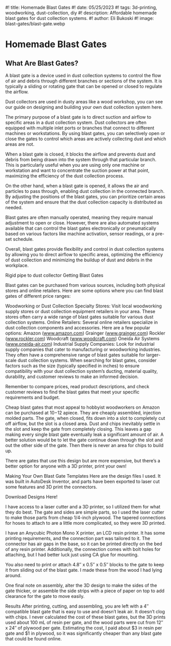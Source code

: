 #! title: Homemade Blast Gates
#! date: 05/25/2023
#! tags: 3d-printing, woodworking, dust-collection, diy
#! description: Affordable homemade blast gates for dust collection systems.
#! author: Eli Bukoski
#! image: blast-gates/blast-gate.webp

# Homemade Blast Gates

## What Are Blast Gates?

A blast gate is a device used in dust collection systems to control the flow of air and debris through different branches or sections of the system. It is typically a sliding or rotating gate that can be opened or closed to regulate the airflow.

Dust collectors are used in dusty areas like a wood workshop, you can see our guide on designing and building your own dust collection system here.

The primary purpose of a blast gate is to direct suction and airflow to specific areas in a dust collection system. Dust collectors are often equipped with multiple inlet ports or branches that connect to different machines or workstations. By using blast gates, you can selectively open or close the gates to control which areas are actively collecting dust and which areas are not.

When a blast gate is closed, it blocks the airflow and prevents dust and debris from being drawn into the system through that particular branch. This is particularly useful when you are using only one machine or workstation and want to concentrate the suction power at that point, maximizing the efficiency of the dust collection process.

On the other hand, when a blast gate is opened, it allows the air and particles to pass through, enabling dust collection in the connected branch. By adjusting the positions of the blast gates, you can prioritize certain areas of the system and ensure that the dust collection capacity is distributed as needed.

Blast gates are often manually operated, meaning they require manual adjustment to open or close. However, there are also automated systems available that can control the blast gates electronically or pneumatically based on various factors like machine activation, sensor readings, or a pre-set schedule.

Overall, blast gates provide flexibility and control in dust collection systems by allowing you to direct airflow to specific areas, optimizing the efficiency of dust collection and minimizing the buildup of dust and debris in the workplace.

Rigid pipe to dust collector
Getting Blast Gates

Blast gates can be purchased from various sources, including both physical stores and online retailers. Here are some options where you can find blast gates of different price ranges:

Woodworking or Dust Collection Specialty Stores: Visit local woodworking supply stores or dust collection equipment retailers in your area. These stores often carry a wide range of blast gates suitable for various dust collection systems.
Online Retailers: Several online retailers specialize in dust collection components and accessories. Here are a few popular options:
Amazon (www.amazon.com)
Grainger (www.grainger.com)
Rockler (www.rockler.com)
Woodcraft (www.woodcraft.com)
Oneida Air Systems (www.oneida-air.com)
Industrial Supply Companies: Look for industrial supply companies that cater to manufacturing or woodworking industries. They often have a comprehensive range of blast gates suitable for larger-scale dust collection systems.
When searching for blast gates, consider factors such as the size (typically specified in inches) to ensure compatibility with your dust collection system’s ducting, material quality, durability, and customer reviews to make an informed decision.

Remember to compare prices, read product descriptions, and check customer reviews to find the blast gates that meet your specific requirements and budget.

Cheap blast gates that most appeal to hobbyist woodworkers on Amazon can be purchased at $10-$12 apiece. They are cheaply assembled, injection molded parts. The gate, when closed, fits down into a slot to completely cut off airflow, but the slot is a closed area. Dust and chips inevitably settle in the slot and keep the gate from completely closing. This leaves a gap making every single blast gate eventually leak a significant amount of air. A better solution would be to let the gate continue down through the slot and out the other side of the gate. Then there is never an area for chips to build up.

There are gates that use this design but are more expensive, but there’s a better option for anyone with a 3D printer, print your own!

Making Your Own Blast Gate
Templates
Here are the design files I used. It was built in AutoDesk Inventor, and parts have been exported to laser cut some features and 3D print the connectors.

Download Designs Here!

I have access to a laser cutter and a 3D printer, so I utilized them for what they do best. The gate and sides are simple parts, so I used the laser cutter to make those parts from cheap 1/4-inch plywood. The tapered connections for hoses to attach to are a little more complicated, so they were 3D printed.

I have an Anycubic Photon Mono X printer, an LCD resin printer. It has some printing requirements, and the connection part was tailored to it. The connector has air gaps in the base, so it can be printed directly on the bed of any resin printer. Additionally, the connection comes with bolt holes for attaching, but I had better luck just using CA glue for mounting.

You also need to print or attach 4.8″ x 0.5″ x 0.5″ blocks to the gate to keep it from sliding out of the blast gate. I made these from the wood I had lying around.

One final note on assembly, alter the 3D design to make the sides of the gate thicker, or assemble the side strips with a piece of paper on top to add clearance for the gate to move easily.

Results
After printing, cutting, and assembling, you are left with a 4″ compatible blast gate that is easy to use and doesn’t leak air. It doesn’t clog with chips. I never calculated the cost of these blast gates, but the 3D prints used about 100 mL of resin per gate, and the wood parts were cut from 12″ x 24″ of plywood per gate. Estimating the cost, I paid about $3 in resin per gate and $1 in plywood, so it was significantly cheaper than any blast gate that could be found online.

